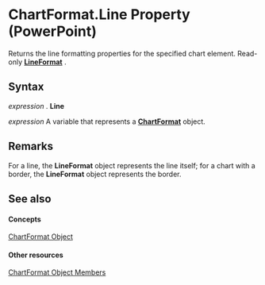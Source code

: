 
# ChartFormat.Line Property (PowerPoint)

Returns the line formatting properties for the specified chart element. Read-only  **[LineFormat](11c955d5-bbda-d99f-cec9-fc6187450a12.md)** .


## Syntax

 _expression_ . **Line**

 _expression_ A variable that represents a **[ChartFormat](bba095c6-2abf-eb14-10d4-35686c06941c.md)** object.


## Remarks

For a line, the  **LineFormat** object represents the line itself; for a chart with a border, the **LineFormat** object represents the border.


## See also


#### Concepts


[ChartFormat Object](bba095c6-2abf-eb14-10d4-35686c06941c.md)
#### Other resources


[ChartFormat Object Members](930791b5-f1e0-9933-9fa0-392c68222dee.md)
